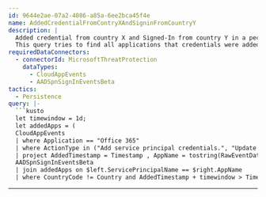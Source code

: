 ```yaml
---
id: 9644e2ae-07a2-4086-a85a-6ee2bca45f4e
name: AddedCredentialFromContryXAndSigninFromCountryY
description: |
  Added credential from country X and Signed-In from country Y in a pecific time window:
  This query tries to find all applications that credentials were added to them from country X while the application's identity Signed-In from country Y in a specific time window.
requiredDataConnectors:
  - connectorId: MicrosoftThreatProtection
    dataTypes:
      - CloudAppEvents
      - AADSpnSignInEventsBeta
tactics:
  - Persistence
query: |-
  ```kusto
  let timewindow = 1d;
  let addedApps = (
  CloudAppEvents
  | where Application == "Office 365"
  | where ActionType in ("Add service principal credentials.", "Update application - Certificates and secrets management ")
  | project AddedTimestamp = Timestamp , AppName = tostring(RawEventData.Target[3].ID), CountryCode );
  AADSpnSignInEventsBeta
  | join addedApps on $left.ServicePrincipalName == $right.AppName
  | where CountryCode != Country and AddedTimestamp + timewindow > Timestamp
  ```
---
```



